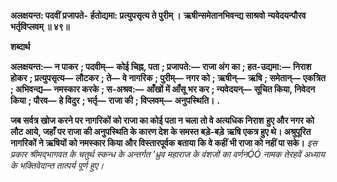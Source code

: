 **अलक्षयन्त: पदवीं प्रजापते-** **र्हतोद्यमा: प्रत्युपसृत्य ते पुरीम् ।** **ऋषीन्समेतानभिवन्द्य साश्रवो** **न्यवेदयन्पौरव भर्तृविप्लवम् ॥ ४९॥** 

**शब्दार्थ** 

**अलक्षयन्त:—** **न पाकर** **; पदवीम्—** **कोई चिह्न, पता** **; प्रजापते:—** **राजा अंग का** **; हत-उद्यमा:—** **निराश होकर** **; प्रत्युपसृत्य—** **लौटकर** **; ते—** **वे नागरिक** **; पुरीम्—** **नगर को** **; ऋषीन्—** **ऋषि** **; समेतान्—** **एकत्रित** **; अभिवन्द्य—** **नमस्कार करके** **; स-अश्रव:—** **आँखों में आँसू भर कर** **; न्यवेदयन्—** **सूचित किया, निवेदन किया** **; पौरव—** **हे विदुर** **; भर्तृ—** **राजा की** **; विप्लवम्—** **अनुपस्थिति।** **.** 

**जब सर्वत्र खोज करने पर नागरिकों को राजा का कोई पता न चला तो वे अत्यधिक निराश** **हुए और नगर को लौट आये, जहाँ पर राजा की अनुपस्थिति के कारण देश के समस्त बड़े-बड़े** **ऋषि एकत्र हुए थे। अश्रुपूरित नागरिकों ने ऋषियों को नमस्कार किया और विस्तारपूर्वक** **बताया कि वे कहीं भी राजा को नहीं पा सके।** *इस प्रकार श्रीमद्भागवत के चतुर्थ स्कन्ध के अन्तर्गत 'ध्रुव महाराज के वंशजों का वर्णनÓÓ नामक* *तेरहवें अध्याय के भक्तिवेदान्त तात्पर्य पूर्ण हुए।* 